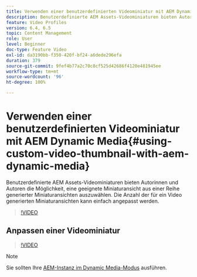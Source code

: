 ```yaml
---
title: Verwenden einer benutzerdefinierten Videominiatur mit AEM Dynamic Media
description: Benutzerdefinierte AEM Assets-Videominiaturen bieten Autorinnen und Autoren die Möglichkeit, eine geeignete Miniaturansicht aus einer Reihe generierter Miniaturansichten auszuwählen. Die Anzahl der für ein Video generierten Miniaturansichten kann einfach angepasst werden.
feature: Video Profiles
version: 6.4, 6.5
topic: Content Management
role: User
level: Beginner
doc-type: Feature Video
exl-id: da3190bb-f350-420f-bf24-a6dede296efa
duration: 379
source-git-commit: 9fef4b77a2c70c8cf525d42686f4120e481945ee
workflow-type: tm+mt
source-wordcount: '96'
ht-degree: 100%

---
```


# Verwenden einer benutzerdefinierten Videominiatur mit AEM Dynamic Media{#using-custom-video-thumbnail-with-aem-dynamic-media}

Benutzerdefinierte AEM Assets-Videominiaturen bieten Autorinnen und Autoren die Möglichkeit, eine geeignete Miniaturansicht aus einer Reihe generierter Miniaturansichten auszuwählen. Die Anzahl der für ein Video generierten Miniaturansichten kann einfach angepasst werden.

>[!VIDEO](https://video.tv.adobe.com/v/16467?quality=12&learn=on)

## Anpassen einer Videominiatur

>[!VIDEO](https://video.tv.adobe.com/v/18867?quality=12&learn=on)

>[!NOTE]
>
>Sie sollten Ihre [AEM-Instanz im Dynamic Media-Modus](https://experienceleague.adobe.com/docs/?lang=de) ausführen.
